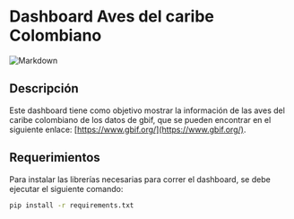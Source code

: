 # Dashboard Aves del caribe Colombiano
![Markdown](/.things/dashboard.png)
## Descripción
Este dashboard tiene como objetivo mostrar la información de las aves del caribe colombiano de los datos de gbif, que se pueden encontrar en el siguiente enlace: [https://www.gbif.org/](https://www.gbif.org/).
## Requerimientos
Para instalar las librerías necesarias para correr el dashboard, se debe ejecutar el siguiente comando:
```bash
pip install -r requirements.txt
```
